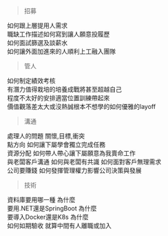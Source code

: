 > 招募

如何跟上層提用人需求\
職缺工作描述如何寫到讓人願意投履歷\
如何面試篩選及談薪水\
如何讓外面加進來的人順利上工融入團隊


> 管人

如何制定績效考核\
有潛力值得栽培的培養成戰將甚至超越自己\
程度不太好的安排適當位置訓練帶起來\
價值觀落差太大或沒熱誠根本不想學的如何優雅的layoff


> 溝通

處理人的問題 關懷,目標,衝突\
點方向 如何讓下屬學會獨立完成任務\
資源分配 如何帶人帶心讓下屬願意為我賣命工作\
與老闆客戶溝通 如何與老闆有共識 如何面對客戶無理需求\
公司要賺錢 如何發揮管理權力影響公司決策與發展


> 技術

資料庫要用哪一種 為什麼\
要用.NET還是SpringBoot 為什麼\
要導入Docker還是K8s 為什麼\
如何如期驗收 就算中間有人離職或加入
